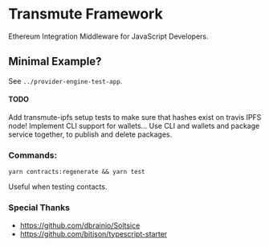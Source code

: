 # Transmute Framework

Ethereum Integration Middleware for JavaScript Developers.

## Minimal Example?

See `../provider-engine-test-app`. 

#### TODO

Add transmute-ipfs setup tests to make sure that hashes exist on travis IPFS node!
Implement CLI support for wallets...
Use CLI and wallets and package service together, to publish and delete packages.

### Commands:

`yarn contracts:regenerate && yarn test`

Useful when testing contacts. 

### Special Thanks 
- https://github.com/dbrainio/Soltsice
- https://github.com/bitjson/typescript-starter
